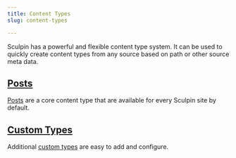 ```yaml
---
title: Content Types
slug: content-types

---
```


Sculpin has a powerful and flexible content type system. It can be used to
quickly create content types from any source based on path or other source meta
data.

## [Posts][1]

[Posts][1] are a core content type that are available for every Sculpin site by
default.

## [Custom Types][2]

Additional [custom types][2] are easy to add and configure.

[1]: {{site.url}}/documentation/content-types/posts/
[2]: {{site.url}}/documentation/content-types/custom-types/
